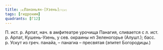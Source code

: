 ```yaml
---
title: ⒜Пананьян-[Узень]⒯⒵
tags: [гидроним]
quadrants: [Г12]
---
```


П. ист. р. Арпат, нач. в амфитеатре урочища Панагия, сливается с л. ист. р.
Арпат, Кушень-Узень, у сев. окраины нп Зеленогорье (Алушт.); басс. р. Ускут из
греч. панайа, – панагиа – пресвятая (эпитет Богородицы.)
